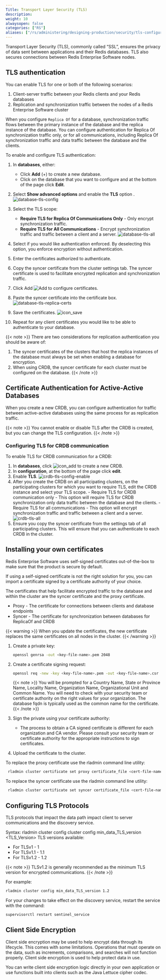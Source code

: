 ```yaml
---
Title: Transport Layer Security (TLS)
description:
weight: 10
alwaysopen: false
categories: ["RS"]
aliases: ["/rs/administering/designing-production/security/tls-configuration", "/rs/administering/designing-production/security/client-connections"]
---
```

Transport Layer Security (TLS), commonly called “SSL”, ensures the privacy of data sent between applications and their Redis databases. TLS also secures connections between Redis Enterprise Software nodes.

## TLS authentication

You can enable TLS for one or both of the following scenarios:

1. Client-server traffic between your Redis clients and your Redis databases
1. Replication and synchronization traffic between the nodes of a Redis Enterprise Software cluster

When you configure `Replica Of` for a database, synchronization traffic flows between the primary instance of the database and the replica instance of the database. You can configure authentication for Replica Of synchronization traffic only, or for all communications, including Replica Of synchronization traffic and data traffic between the database and the clients.

To enable and configure TLS authentication:

1. In **databases**, either:
    - Click **Add** (+) to create a new database.
    - Click on the database that you want to configure and at the bottom of the page click **Edit**.
1. Select **Show advanced options** and enable the **TLS** option .
    ![database-tls-config](/images/rs/database-tls-config.png "Database TLS Configuration")
1. Select the TLS scope:
    - **Require TLS for Replica Of Communications Only** - Only encrypt synchronization traffic.
    - **Require TLS for All Communications** - Encrypt synchronization traffic and traffic between a client and a server.
    ![database-tls-all](/images/rs/database-tls-all.png "database-tls-all")

1. Select if you would like authentication enforced. By deselecting this option, you enforce encryption without authentication.
1. Enter the certificates authorized to authenticate.
1. Copy the syncer certificate from the cluster settings tab. The syncer certificate is used to facilitate encrypted replication and synchronization traffic.
1. Click Add  ![Add](/images/rs/icon_add.png#no-click "Add") to configure certificates.
1. Paste the syncer certificate into the certificate box.
        ![database-tls-replica-certs](/images/rs/database-tls-replica-certs.png "Database TLS Configuration")
1. Save the certificates. ![icon_save](/images/rs/icon_save.png#no-click "Save")
1. Repeat for any client certificates you would like to be able to authenticate to your database.

{{< note >}}
There are two considerations for replication authentication you should be aware of:

1. The syncer certificates of the clusters that host the replica instances of the database must always be set when enabling a database for encryption.
2. When using CRDB, the syncer certificate for each cluster must be configured on the database.
{{< /note >}}

## Certificate Authentication for Active-Active Databases

When you create a new CRDB, you can configure authentication for traffic between active-active databases using the same process for as replication traffic.

{{< note >}}
You cannot enable or disable TLS after the CRDB is created, but you can change
the TLS configuration.
{{< /note >}}

### Configuring TLS for CRDB communication

To enable TLS for CRDB communication for a CRDB:

1. In **databases**, click ![icon_add](/images/rs/icon_add.png#no-click "Add")
    to create a new CRDB.
1. In **configuration**, at the bottom of the page click **edit**.
1. Enable **TLS**.
![crdb-tls-config-enable](/images/rs/crdb-tls-config-enable.png "crdb-tls-config-enable")
1. After you create the CRDB on all participating clusters, on the participating clusters for which you want to require TLS, edit the CRDB instance and select your TLS scope.
        - Require TLS for CRDB communication only - This option will require TLS for  CRDB synchronization only
data traffic between the database and the clients.
        - Require TLS for all communications - This option will encrypt synchronization traffic and traffic between a client and a server.   
 ![crdb-tls-all](/images/rs/crdb-tls-all.png "crdb-tls-all")
1. Ensure you copy the syncer certificate from the settings tab of all participating clusters. This will ensure that you can authenticate to each CRDB in the cluster.

## Installing your own certificates

Redis Enterprise Software uses self-signed certificates out-of-the-box to make sure that the product is secure by default.

If using a self-signed certificate is not the right solution for you, you can import a certificate signed by a certificate authority of your choice.

The certificates that help facilitate encrypted traffic to the database and within the cluster are the syncer certificate and the proxy certificate.

- Proxy - The certificate for connections between clients and database endpoints
- Syncer - The certificate for synchronization between databases for ReplicaOf and CRDB

{{< warning >}}
When you update the certificates, the new certificate replaces the same certificates on all nodes in the cluster.
{{< /warning >}}

1. Create a private key:

    ```sh
    openssl genrsa -out <key-file-name>.pem 2048
    ```

1. Create a certificate signing request:

    ```sh
    openssl req -new -key <key-file-name>.pem -out <key-file-name>.csr
    ```

    {{< note >}}
You will be prompted for a Country Name, State or Province Name, Locality Name, Organization Name, Organizational Unit and Common Name. You will need to check with your security team or certificate authority on the right values for your organization. The database fqdn is typically used as the common name for the certificate.
    {{< /note >}}

1. Sign the private using your certificate authority:

    - The process to obtain a CA signed certificate is different for each organization and CA vendor. Please consult your security team or certificate authority for the appropriate instructions to sign certificates.

1. Upload the certificate to the cluster.

To replace the proxy certificate use the rladmin command line utility:

```sh
 rladmin cluster certificate set proxy certificate_file <cert-file-name>.pem key_file <key-file-name>.pem
```

To replace the syncer certificate use the rladmin command line utility:

```sh
 rladmin cluster certificate set syncer certificate_file <cert-file-name>.pem key_file <key-file-name>.pem
```

## Configuring TLS Protocols

TLS protocols that impact the data path impact client to server communications and the discovery service.  

Syntax: rladmin cluster config cluster config min_data_TLS_version <TLS_Version>
TLS versions available:

- For TLSv1 - 1
- For TLSv1.1 - 1.1
- For TLSv1.2 - 1.2

{{< note >}}
TLSv1.2 is generally recommended as the minimum TLS version for encrypted communications.
{{< /note >}}

For example:

```sh
rladmin cluster config min_data_TLS_version 1.2
```

For your changes to take effect on the discovery service, restart the service with the command:

```sh
supervisorctl restart sentinel_service
```

## Client Side Encryption

Client side encryption may be used to help encrypt data through its lifecycle. This comes with some limitations. Operations that must operate on the data, such as increments, comparisons, and searches will not function properly. Client side encryption is used to help protect data in use.

You can write client side encryption logic directly in your own application or use functions built into clients such as the Java Lettuce cipher codec.
